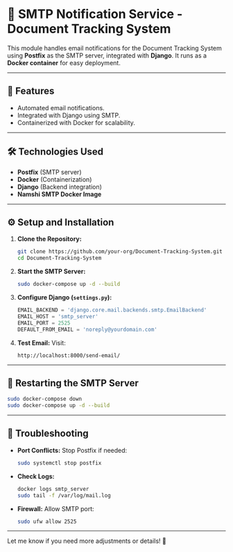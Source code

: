 # 📧 SMTP Notification Service - Document Tracking System

This module handles email notifications for the Document Tracking System using **Postfix** as the SMTP server, integrated with **Django**. It runs as a **Docker container** for easy deployment.

---

## 🚀 Features
- Automated email notifications.
- Integrated with Django using SMTP.
- Containerized with Docker for scalability.

---

## 🛠️ Technologies Used
- **Postfix** (SMTP server)  
- **Docker** (Containerization)  
- **Django** (Backend integration)  
- **Namshi SMTP Docker Image**  

---

## ⚙️ Setup and Installation
1. **Clone the Repository:**
   ```bash
   git clone https://github.com/your-org/Document-Tracking-System.git
   cd Document-Tracking-System
   ```
2. **Start the SMTP Server:**
   ```bash
   sudo docker-compose up -d --build
   ```
3. **Configure Django (`settings.py`):**
   ```python
   EMAIL_BACKEND = 'django.core.mail.backends.smtp.EmailBackend'
   EMAIL_HOST = 'smtp_server'
   EMAIL_PORT = 2525
   DEFAULT_FROM_EMAIL = 'noreply@yourdomain.com'
   ```
4. **Test Email:**
   Visit:
   ```
   http://localhost:8000/send-email/
   ```

---

## 🔄 Restarting the SMTP Server
```bash
sudo docker-compose down
sudo docker-compose up -d --build
```

---

## 🐛 Troubleshooting
- **Port Conflicts:** Stop Postfix if needed:
  ```bash
  sudo systemctl stop postfix
  ```
- **Check Logs:**
  ```bash
  docker logs smtp_server
  sudo tail -f /var/log/mail.log
  ```
- **Firewall:** Allow SMTP port:
  ```bash
  sudo ufw allow 2525
  ```

---

Let me know if you need more adjustments or details! 💪
